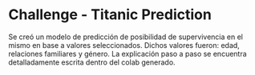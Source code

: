 # Challenge - Titanic Prediction
Se creó un modelo de predicción de posibilidad de supervivencia en el mismo en
base a valores seleccionados. Dichos valores fueron: edad, relaciones familiares
y género. La explicación paso a paso se encuentra detalladamente escrita dentro
del colab generado.
